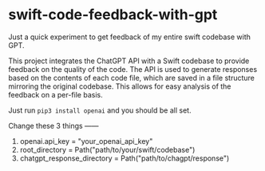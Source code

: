 # swift-code-feedback-with-gpt
Just a quick experiment to get feedback of my entire swift codebase with GPT.

This project integrates the ChatGPT API with a Swift codebase to provide feedback on the quality of the code. The API is used to generate responses based on the contents of each code file, which are saved in a file structure mirroring the original codebase. This allows for easy analysis of the feedback on a per-file basis.

Just run `pip3 install openai` and you should be all set.

Change these 3 things ——
1. openai.api_key = "your_openai_api_key"
2. root_directory = Path("path/to/your/swift/codebase")
3. chatgpt_response_directory = Path("path/to/chagpt/response")
